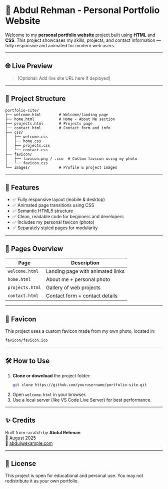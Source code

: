 # 💼 Abdul Rehman - Personal Portfolio Website

Welcome to my **personal portfolio website** project built using **HTML** and **CSS**. This project showcases my skills, projects, and contact information — fully responsive and animated for modern web users.

---

## 🌐 Live Preview

> [Optional: Add live site URL here if deployed]

---

## 📁 Project Structure

```
portfolio-site/
├── welcome.html        # Welcome/landing page
├── home.html           # Home - About Me section
├── projects.html       # Projects page
├── contact.html        # Contact form and info
├── css/
│   ├── welcome.css
│   ├── home.css
│   ├── projects.css
│   └── contact.css
├── favicon/
│   ├── favicon.png / .ico  # Custom favicon using my photo
│   └── favicon.css
└── images/             # Profile & project images
```

---

## 📌 Features

- ✅ Fully responsive layout (mobile & desktop)
- ✅ Animated page transitions using CSS
- ✅ Semantic HTML5 structure
- ✅ Clean, readable code for beginners and developers
- ✅ Includes my personal favicon (photo)
- ✅ Separately styled pages for modularity

---

## 🚀 Pages Overview

| Page      | Description                                  |
|-----------|----------------------------------------------|
| `welcome.html` | Landing page with animated links          |
| `home.html`    | About me + personal photo                 |
| `projects.html`| Gallery of web projects                   |
| `contact.html` | Contact form + contact details            |

---

## 📸 Favicon

This project uses a custom favicon made from my own photo, located in:
```
favicon/favicon.ico
```

---

## 🛠️ How to Use

1. **Clone or download** the project folder:
   ```bash
   git clone https://github.com/yourusername/portfolio-site.git
   ```
2. Open `welcome.html` in your browser.
3. Use a local server (like VS Code Live Server) for best performance.

---

## ✨ Credits

Built from scratch by **Abdul Rehman**  
📅 August 2025  
📧 [abdul@example.com](mailto:abdul@example.com)

---

## 📄 License

This project is open for educational and personal use. You may not redistribute it as your own portfolio.
